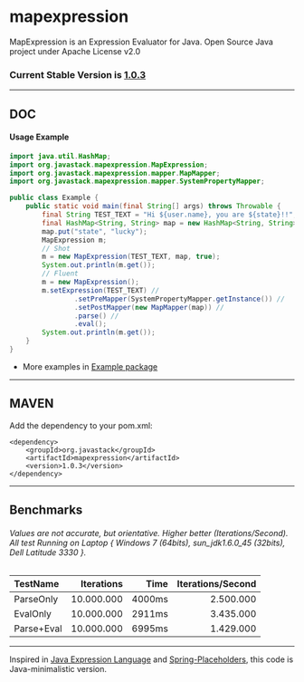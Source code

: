 # mapexpression

MapExpression is an Expression Evaluator for Java. Open Source Java project under Apache License v2.0

### Current Stable Version is [1.0.3](https://search.maven.org/#search|ga|1|g%3Aorg.javastack%20a%3Amapexpression)

---

## DOC

#### Usage Example

```java
import java.util.HashMap;
import org.javastack.mapexpression.MapExpression;
import org.javastack.mapexpression.mapper.MapMapper;
import org.javastack.mapexpression.mapper.SystemPropertyMapper;

public class Example {
	public static void main(final String[] args) throws Throwable {
		final String TEST_TEXT = "Hi ${user.name}, you are ${state}!!";
		final HashMap<String, String> map = new HashMap<String, String>();
		map.put("state", "lucky");
		MapExpression m;
		// Shot
		m = new MapExpression(TEST_TEXT, map, true);
		System.out.println(m.get());
		// Fluent
		m = new MapExpression();
		m.setExpression(TEST_TEXT) //
				.setPreMapper(SystemPropertyMapper.getInstance()) //
				.setPostMapper(new MapMapper(map)) //
				.parse() //
				.eval();
		System.out.println(m.get());
	}
}
```

* More examples in [Example package](https://github.com/ggrandes/mapexpression/tree/master/src/main/java/org/javastack/mapexpression/example/)

---

## MAVEN

Add the dependency to your pom.xml:

    <dependency>
        <groupId>org.javastack</groupId>
        <artifactId>mapexpression</artifactId>
        <version>1.0.3</version>
    </dependency>

---

## Benchmarks

###### Values are not accurate, but orientative. Higher better (Iterations/Second). All test Running on Laptop { Windows 7 (64bits), sun_jdk1.6.0_45 (32bits), Dell Latitude 3330 }.

TestName | Iterations | Time | Iterations/Second
:--- | ---: | ---: | ---:
ParseOnly | 10.000.000 | 4000ms | 2.500.000
EvalOnly | 10.000.000 | 2911ms | 3.435.000
Parse+Eval | 10.000.000 | 6995ms | 1.429.000


---
Inspired in [Java Expression Language](http://docs.oracle.com/javaee/1.4/tutorial/doc/JSPIntro7.html) and [Spring-Placeholders](http://docs.spring.io/spring/docs/4.0.4.RELEASE/javadoc-api/org/springframework/beans/factory/config/PlaceholderConfigurerSupport.html), this code is Java-minimalistic version.
